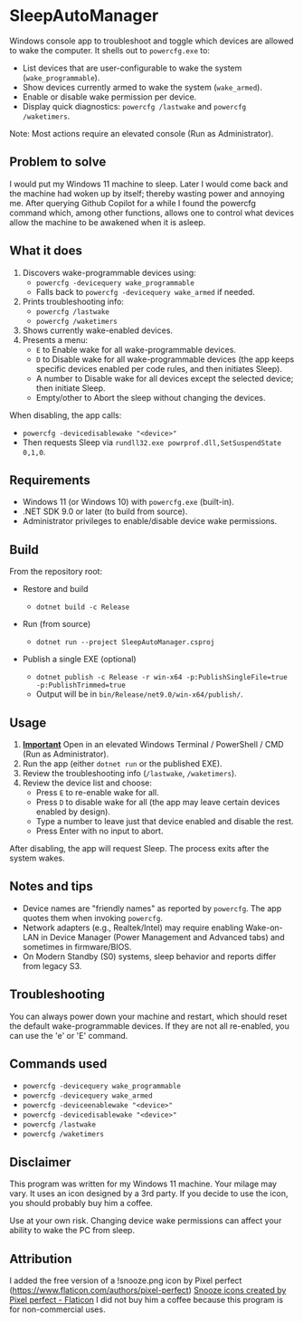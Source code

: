# SleepAutoManager

Windows console app to troubleshoot and toggle which devices are allowed to wake the computer. It shells out to `powercfg.exe` to:
- List devices that are user-configurable to wake the system (`wake_programmable`).
- Show devices currently armed to wake the system (`wake_armed`).
- Enable or disable wake permission per device.
- Display quick diagnostics: `powercfg /lastwake` and `powercfg /waketimers`.

Note: Most actions require an elevated console (Run as Administrator).
## Problem to solve 
I would put my Windows 11 machine to sleep. Later I would come back and the machine had woken up by itself; thereby wasting power and annoying me. After querying Github Copilot for a while I found the powercfg command which, among other functions, allows one to control what devices allow the machine to be awakened when it is asleep. 
## What it does
1. Discovers wake-programmable devices using:
   - `powercfg -devicequery wake_programmable`
   - Falls back to `powercfg -devicequery wake_armed` if needed.
2. Prints troubleshooting info:
   - `powercfg /lastwake`
   - `powercfg /waketimers`
3. Shows currently wake-enabled devices.
4. Presents a menu:
   - `E` to Enable wake for all wake-programmable devices.
   - `D` to Disable wake for all wake-programmable devices (the app keeps specific devices enabled per code rules, and then initiates Sleep).
   - A number to Disable wake for all devices except the selected device; then initiate Sleep.
   - Empty/other to Abort the sleep without changing the devices.

When disabling, the app calls:
- `powercfg -devicedisablewake "<device>"`
- Then requests Sleep via `rundll32.exe powrprof.dll,SetSuspendState 0,1,0`.

## Requirements
- Windows 11 (or Windows 10) with `powercfg.exe` (built-in).
- .NET SDK 9.0 or later (to build from source).
- Administrator privileges to enable/disable device wake permissions.

## Build
From the repository root:

- Restore and build
  - `dotnet build -c Release`

- Run (from source)
  - `dotnet run --project SleepAutoManager.csproj`

- Publish a single EXE (optional)
  - `dotnet publish -c Release -r win-x64 -p:PublishSingleFile=true -p:PublishTrimmed=true`
  - Output will be in `bin/Release/net9.0/win-x64/publish/`.

## Usage
1. <b><u>Important</u></b> Open in an elevated Windows Terminal / PowerShell / CMD (Run as Administrator).
2. Run the app (either `dotnet run` or the published EXE).
3. Review the troubleshooting info (`/lastwake`, `/waketimers`).
4. Review the device list and choose:
   - Press `E` to re-enable wake for  all.
   - Press `D` to disable wake for all (the app may leave certain devices enabled by design).
   - Type a number to leave just that device enabled and disable the rest.
   - Press Enter with no input to abort.

After disabling, the app will request Sleep. The process exits after the system wakes.

## Notes and tips
- Device names are "friendly names" as reported by `powercfg`. The app quotes them when invoking `powercfg`.
- Network adapters (e.g., Realtek/Intel) may require enabling Wake-on-LAN in Device Manager (Power Management and Advanced tabs) and sometimes in firmware/BIOS.
- On Modern Standby (S0) systems, sleep behavior and reports differ from legacy S3.

## Troubleshooting
You can always power down your machine and restart, which should reset the default wake-programmable devices.  If they are not all re-enabled, you can use the 'e' or 'E' command.

## Commands used
- `powercfg -devicequery wake_programmable`
- `powercfg -devicequery wake_armed`
- `powercfg -deviceenablewake "<device>"`
- `powercfg -devicedisablewake "<device>"`
- `powercfg /lastwake`
- `powercfg /waketimers`

## Disclaimer
This program was written for my Windows 11 machine. Your milage may vary. It uses an icon designed by a 3rd party.  If you decide to use the icon, you should probably buy him a coffee.

Use at your own risk. Changing device wake permissions can affect your ability to wake the PC from sleep.
## Attribution
I added the free version of a !snooze.png icon by Pixel perfect (https://www.flaticon.com/authors/pixel-perfect) <a href="https://github.com/bizcad/SleepAutoManager/blob/master/Assets/snooze.png" title="snooze icons">Snooze icons created by Pixel perfect - Flaticon</a>
I did not buy him a coffee because this program is for non-commercial uses.
